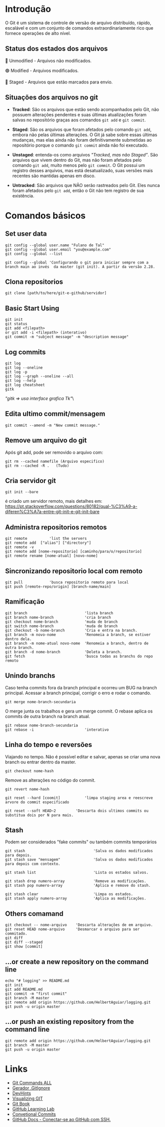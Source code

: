# Introdução

O Git é um sistema de controle de versão de arquivo distribuído, rápido, escalável e com um conjunto de comandos extraordinariamente rico que fornece operações de alto nível.

## Status dos estados dos arquivos

🔴 Unmodified - Arquivos não modificados.

🟢 Modified - Arquivos modificados.

🔵 Staged - Arquivos que estão marcados para envio.

## Situações dos arquivos no git

- **Tracked**: São os arquivos que estão sendo acompanhados pelo Git, não possuem alterações pendentes e suas últimas atualizações foram salvas no repositório graças aos comandos `git add` e `git commit`.

- **Staged**: São os arquivos que foram afetados pelo comando `git add`, embora não pelas últimas alterações. O Git já sabe sobre essas últimas mudanças, mas elas ainda não foram definitivamente submetidas ao repositório porque o comando `git commit` ainda não foi executado.

- **Unstaged**: entenda-os como arquivos *"Tracked, mas não Staged”*. São arquivos que vivem dentro do Git, mas não foram afetados pelo comando `git add`, muito menos pelo `git commit`. O Git possui um registro desses arquivos, mas está desatualizado, suas versões mais recentes são mantidas apenas em disco.

- **Untracked**: São arquivos que NÃO serão rastreados pelo Git. Eles nunca foram afetados pelo `git add`, então o Git não tem registro de sua existência.

# Comandos básicos

## Set user data
	git config --global user.name "Fulano de Tal"
	git config --global user.email "you@example.com"
	git config --global --list

	git config --global 'Configurando o git para iniciar sempre com a branch main ao invés 	da master (git init). A partir da versão 2.28.

## Clona repositorios
	git clone [path/to/here/git-e-github/servidor] 

## Basic Start Using 
	git init
	git status
	git add <filepath>
	or git add -i <filepath> (interativo)
	git commit -m "subject message" -m "description message"

## Log commits
	git log
	git log --oneline
	git log -p
	git log --graph --oneline --all
	git log --help
	git log cheatsheet
	gitk
	
*"gitk => usa interface grafica Tk"*\

## Edita ultimo commit/mensagem
	git commit --amend -m "New commit message."

## Remove um arquivo do git

Após git add, pode ser removido o arquivo com:

	git rm --cached namefile (Arquivo especifico)
	git rm --cached -R .   (Tudo)

## Cria servidor git
	git init --bare 

é criado um servidor remoto, mais detalhes em: \
https://pt.stackoverflow.com/questions/80182/qual-%C3%A9-a-diferen%C3%A7a-entre-git-init-e-git-init-bare		

## Administra repositorios remotos
	git remote			'list the servers
	git remote add  ["alias"] ["directory"]
	git remote -v
	git remote add [nome-repositorio] [caminho/para/o/repositorio]
	git remote rename [nome-atual] [novo-nome]

## Sincronizando repositorio local com remoto
	git pull			'busca repositorio remoto para local
	git push [remote-repo/origin] [branch-name/main]

## Ramificação
	git branch							'lista branch
	git branch nome-branch				'cria branch
	git checkout nome-branch			'muda de branch
	git switch nome-branch				'muda de branch
	git checkout -b nome-branch			'Cria e entra na branch.
	git branch -m novo-nome				'Renomeia a branch, se estiver dentro dela.
	git branch -m nome-atual novo-nome 	'Renomeia a branch, dentro de outra branch.
	git branch -d nome-branch			'Deleta a branch.
	git fetch							'busca todas as branchs do repo remoto

## Unindo branchs
Caso tenha commits fora da branch principal e ocorreu um BUG na branch principal. Acessar a branch principal, corrigir o erro e rodar o comando.

	git merge nome-branch-secundaria	
	
O merge junta os trabalhos e gera um merge commit. O rebase aplica os commits de outra branch na branch atual.

	git rebase nome-branch-secundaria
	git rebase -i						'interativo

## Linha do tempo e reversões
Viajando no tempo. Não é possível editar e salvar, apenas se criar uma nova branch ou entrar dentro da master.

	git checkout nome-hash

Remove as alterações no código do commit.

	git revert nome-hash

	git reset --hard [coomit]			'limpa staging area e reescreve arvore do commit especificado

	git reset --soft HEAD~2			'Descarta dois ultimos commits ou substitua dois por N para mais.

## Stash

Podem ser considerados "fake commits" ou também commits temporários

	git stash 								'Salva os dados modificados para depois.
	git stash save "mensagem" 				'Salva os dados modificados para depois com contexto.

	git stash list 							'Lista os estados salvos.

	git stash drop numero-array 			'Remove as modificações.
	git stash pop numero-array 				'Aplica e remove do stash.

	git stash clear 						'Limpa os estados.
	git stash apply numero-array 			'Aplica as modificações.

## Others comamand

	git checkout -- nome-arquivo	'Descarta alterações de em arquivo.
	git reset HEAD nome-arquivo		'Desmarcar o arquivo para ser commitado.
	git diff
	git diff --staged
	git show [commit]


## …or create a new repository on the command line
	echo "# logging" >> README.md
	git init
	git add README.md
	git commit -m "first commit"
	git branch -M master
	git remote add origin https://github.com/HelbertAguiar/logging.git
	git push -u origin master

## …or push an existing repository from the command line
	git remote add origin https://github.com/HelbertAguiar/logging.git
	git branch -M master
	git push -u origin master

# Links
<ul>
	<li><a href="https://git-scm.com/docs">Git Commands ALL</a></li>
	<li><a href="https://www.toptal.com/developers/gitignore">Gerador .GitIgnore</a></li>
	<li><a href="https://devhints.io/git-log">DevHints</a></li>
	<li><a href="https://git-school.github.io/visualizing-git/">Visualizing GIT</a></li>
	<li><a href="http://git-scm.com/book/en/v2">Git Book</a></li>
	<li><a href="https://lab.github.com/">GitHub Learning Lab</a></li>
	<li><a href="https://www.conventionalcommits.org/en/v1.0.0/">Convetional Commits</a></li>
	<li><a href="https://docs.github.com/pt/github/authenticating-to-github/connecting-to-github-with-ssh">GitHub Docs - Conectar-se ao GitHub com SSH.</li>
</ul>

